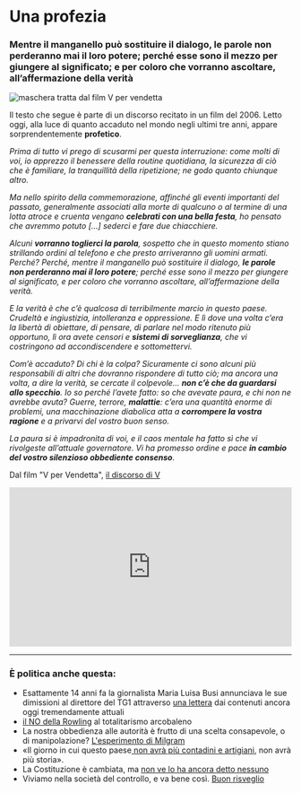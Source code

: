 # Una profezia

### Mentre il manganello può sostituire il dialogo, le parole non perderanno mai il loro potere; perché esse sono il mezzo per giungere al significato; e per coloro che vorranno ascoltare, all’affermazione della verità

![maschera tratta dal film V per vendetta](v-per-vendetta.jpeg)

Il testo che segue è parte di un discorso recitato in un film del 2006. Letto oggi, alla luce di quanto accaduto nel mondo negli ultimi tre anni, appare sorprendentemente **profetico**.

*Prima di tutto vi prego di scusarmi per questa interruzione: come molti di voi, io apprezzo il benessere della routine quotidiana, la sicurezza di ciò che è familiare, la tranquillità della ripetizione; ne godo quanto chiunque altro.*

*Ma nello spirito della commemorazione, affinché gli eventi importanti del passato, generalmente associati alla morte di qualcuno o al termine di una lotta atroce e cruenta vengano **celebrati con una bella festa**, ho pensato che avremmo potuto [...] sederci e fare due chiacchiere.* 

*Alcuni **vorranno toglierci la parola**, sospetto che in questo momento stiano strillando ordini al telefono e che presto arriveranno gli uomini armati. Perché? Perché, mentre il manganello può sostituire il dialogo, **le parole non perderanno mai il loro potere**; perché esse sono il mezzo per giungere al significato, e per coloro che vorranno ascoltare, all’affermazione della verità.*

*E la verità è che c’è qualcosa di terribilmente marcio in questo paese. Crudeltà e ingiustizia, intolleranza e oppressione. E lì dove una volta c’era la libertà di obiettare, di pensare, di parlare nel modo ritenuto più opportuno, lì ora avete censori e **sistemi di sorveglianza**, che vi costringono ad accondiscendere e sottomettervi.*

*Com’è accaduto? Di chi è la colpa? Sicuramente ci sono alcuni più responsabili di altri che dovranno rispondere di tutto ciò; ma ancora una volta, a dire la verità, se cercate il colpevole… **non c’è che da guardarsi allo specchio**. Io so perché l’avete fatto: so che avevate paura, e chi non ne avrebbe avuta? Guerre, terrore, **malattie**: c’era una quantità enorme di problemi, una macchinazione diabolica atta a **corrompere la vostra ragione** e a privarvi del vostro buon senso.*

*La paura si è impadronita di voi, e il caos mentale ha fatto sì che vi rivolgeste all’attuale governatore. Vi ha promesso ordine e pace **in cambio del vostro silenzioso obbediente consenso**.*

Dal film "V per Vendetta", [il discorso di V](https://www.youtube.com/watch?v=ajfEW3Fuo7o)

 <div style="position: relative; padding-bottom: 56.25%; height: 0; overflow: hidden;">
  <iframe src="https://www.youtube.com/embed/ajfEW3Fuo7o" 
          style="position: absolute; top: 0; left: 0; width: 100%; height: 100%;" 
          frameborder="0" 
          allowfullscreen></iframe>
</div>

---

### È politica anche questa:
- Esattamente 14 anni fa la giornalista Maria Luisa Busi annunciava le sue dimissioni al direttore del TG1 attraverso [una lettera](/articles/2024-05-21-maria-luisa-busi.html) dai contenuti ancora oggi tremendamente attuali
- [il NO della Rowling](/articles/2024-04-04-rowling-guerra-al-totalitarismo-arcobaleno.html) al totalitarismo arcobaleno
- La nostra obbedienza alle autorità è frutto di una scelta consapevole, o di manipolazione? [L'esperimento di Milgram](/articles/2024-03-07-milgram.html)
- «Il giorno in cui questo paese[ non avrà più contadini e artigiani](/articles/2024-03-06-protesta-agricoltori.html), non avrà più storia».
- La Costituzione è cambiata, ma [non ve lo ha ancora detto nessuno](/articles/2022-02-24-modifica-silenziosa-alla-costituzione.html)
- Viviamo nella società del controllo, e va bene così. [Buon risveglio](/articles/2024-02-08-matrix.html)
